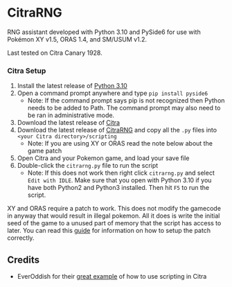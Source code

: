 # CitraRNG

RNG assistant developed with Python 3.10 and PySide6 for use with Pokémon XY v1.5, ORAS 1.4, and SM/USUM v1.2.

Last tested on Citra Canary 1928.

### Citra Setup

 1. Install the latest release of [Python 3.10](https://www.python.org/downloads/)
 2. Open a command prompt anywhere and type `pip install pyside6`
    * Note: If the command prompt says pip is not recognized then Python needs to be added to Path. The command prompt may also need to be ran in administrative mode.
 3. Download the latest release of [Citra](https://citra-emu.org/download/)
 4. Download the latest release of [CitraRNG](https://github.com/Admiral-Fish/CitraRNG/releases/latest) and copy all the `.py` files into `<your Citra directory>/scripting`
    * Note: If you are using XY or ORAS read the note below about the game patch
 5. Open Citra and your Pokemon game, and load your save file
 6. Double-click the `citrarng.py` file to run the script
 	  * Note: If this does not work then right click `citrarng.py` and select `Edit with IDLE`. Make sure that you open with Python 3.10 if you have both Python2 and Python3 installed. Then hit `F5` to run the script.
 
XY and ORAS require a patch to work. This does not modify the gamecode in anyway that would result in illegal pokemon. All it does is write the initial seed of the game to a unused part of memory that the script has access to later. You can read this [guide](https://www.pokemonrng.com/misc-3ds-ips-luma-citra) for information on how to setup the patch correctly.

## Credits
 
 * EverOddish for their [great example](https://github.com/EverOddish/PokeStreamer-Tools/) of how to use scripting in Citra
